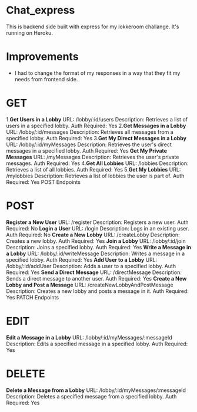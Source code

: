 # Сhat_express
This is backend side built with express for my lokkeroom challange. It's running on Heroku.

# Improvements
 - I had to change the format of my responses in a way that they fit my needs from frontend side.

# GET

1.**Get Users in a Lobby**
URL: /lobby/:id/users
Description: Retrieves a list of users in a specified lobby.
Auth Required: Yes
2.**Get Messages in a Lobby**
URL: /lobby/:id/messages
Description: Retrieves all messages from a specified lobby.
Auth Required: Yes
3.**Get My Direct Messages in a Lobby**
URL: /lobby/:id/myMessages
Description: Retrieves the user's direct messages in a specified lobby.
Auth Required: Yes
**Get My Private Messages**
URL: /myMessages
Description: Retrieves the user's private messages.
Auth Required: Yes
4.**Get All Lobbies**
URL: /lobbies
Description: Retrieves a list of all lobbies.
Auth Required: Yes
5.**Get My Lobbies**
URL: /mylobbies
Description: Retrieves a list of lobbies the user is part of.
Auth Required: Yes
POST Endpoints

# POST

**Register a New User**
URL: /register
Description: Registers a new user.
Auth Required: No
**Login a User**
URL: /login
Description: Logs in an existing user.
Auth Required: No
**Create a New Lobby**
URL: /createLobby
Description: Creates a new lobby.
Auth Required: Yes
**Join a Lobby**
URL: /lobby/:id/join
Description: Joins a specified lobby.
Auth Required: Yes
**Write a Message in a Lobby**
URL: /lobby/:id/writeMessage
Description: Writes a message in a specified lobby.
Auth Required: Yes
**Add User to a Lobby**
URL: /lobby/:id/addUser
Description: Adds a user to a specified lobby.
Auth Required: Yes
**Send a Direct Message**
URL: /directMessage
Description: Sends a direct message to another user.
Auth Required: Yes
**Create a New Lobby and Post a Message**
URL: /createNewLobbyAndPostMessage
Description: Creates a new lobby and posts a message in it.
Auth Required: Yes
PATCH Endpoints

# EDIT

**Edit a Message in a Lobby**
URL: /lobby/:id/myMessages/:messageId
Description: Edits a specified message in a specified lobby.
Auth Required: Yes

# DELETE
**Delete a Message from a Lobby**
URL: /lobby/:id/myMessages/:messageId
Description: Deletes a specified message from a specified lobby.
Auth Required: Yes
